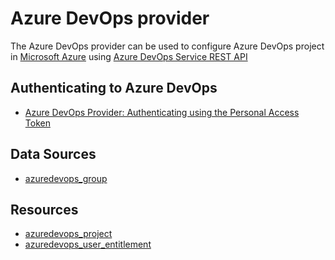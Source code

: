 # Azure DevOps provider

The Azure DevOps provider can be used to configure Azure DevOps project in [Microsoft Azure](https://azure.microsoft.com/en-us/) using [Azure DevOps Service REST API](https://docs.microsoft.com/en-us/rest/api/azure/devops/?view=azure-devops-rest-5.1)

## Authenticating to Azure DevOps

* [Azure DevOps Provider: Authenticating using the Personal Access Token](docs/guides/authenticating_using_the_personal_access_token.md)

## Data Sources

* [azuredevops_group](docs/d/group.md)

## Resources

* [azuredevops_project](docs/r/project.md)
* [azuredevops_user_entitlement](docs/r/user_entitlement.md)

